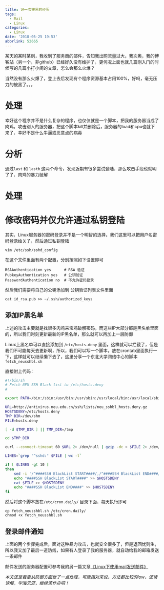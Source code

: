 ```yaml
---
title: 记一次被黑的经历
tags:
  - Mail
  - Linux
categories:
  - Linux
date: '2018-05-25 19:53'
abbrlink: 52665
---
```


某天的某时某刻，我收到了服务商的邮件，告知我出网流量过大，我次奥，我的博客站（另一个，非github）已经好久没有维护了，更何况上面也就几篇刚入门的时候写的几篇小打小闹的文章，怎么会那么火爆？

当然没有那么火爆了，登上去后发现有个程序资源基本占用100%，好吗，毫无压力的被黑了。。。

<!--more-->

# 处理

幸好这个程序并不是什么复杂的程序，也仅仅就是一个脚本，把我的服务器当成了肉鸡，攻击别人的服务器，把这个脚本kill并删除后，服务器的load和cpu也就下来了，幸好不是什么牛逼或恶意点的病毒

# 分析

通过`last` 和 `lastb` 这两个命令，发现近期有很多尝试登陆，那么攻击手段也就明了了，肉鸡的暴力破解

# 处理

# 修改密码并仅允许通过私钥登陆

其实，Linux服务器的密码登录并不是一个明智的选择，我们这里可以把用户名密码登录给关了，然后通过私钥登陆

~~~
vim /etc/ssh/sshd_config
~~~

在这个文件里面有两个配置，分别按照如下设置即可

~~~
RSAAuthentication yes      # RSA 验证
PubkeyAuthentication yes   # 公钥验证
PasswordAuthentication no  # 不允许密码登录
~~~

然后我们需要将自己的公钥添加到 公钥验证列表文件里面

~~~
cat id_rsa.pub >> ~/.ssh/authorized_keys
~~~

## 添加IP黑名单

上述的攻击主要就是找很多肉鸡来宝鸡破解密码，而这些IP大部分都是黑名单里面的，所以我们时刻更新最新的IP黑名单，那么就可以再加上一层防御

Linux上黑名单可以直接添加到 `/etc/hosts.deny` 里面，这样就可以拦截了，但是我们不可能每天去更新啊，所以，我们可以写一个脚本，放在crontab里面执行一下，这样就可以继续懒下去了，这里分享一个东北大学网络中心的脚本`fetch_neusshbl.sh`

直接附上代码：

~~~bash
#!/bin/sh
# Fetch NEU SSH Black list to /etc/hosts.deny
#

export PATH=/bin:/sbin:/usr/bin:/usr/sbin:/usr/local/bin:/usr/local/sbin

URL=http://antivirus.neu.edu.cn/ssh/lists/neu_sshbl_hosts.deny.gz
HOSTSDENY=/etc/hosts.deny
TMP_DIR=/dev/shm
FILE=hosts.deny

[ -d $TMP_DIR ] || TMP_DIR=/tmp

cd $TMP_DIR

curl --connect-timeout 60 $URL 2> /dev/null | gzip -dc > $FILE 2> /dev/null

LINES=`grep "^sshd:" $FILE | wc -l`

if [ $LINES -gt 10 ]
then
    sed -i '/^####SSH BlackList START####/,/^####SSH BlackList END####/d' $HOSTSDENY
    echo "####SSH BlackList START####" >> $HOSTSDENY
    cat $FILE >> $HOSTSDENY
    echo "####SSH BlackList END####" >> $HOSTSDENY
fi
~~~

然后将这个脚本放在`/etc/cron.daily/` 目录下面，每天执行即可

~~~
cp fetch_neusshbl.sh /etc/cron.daily/
chmod +x fetch_neusshbl.sh
~~~

## 登录邮件通知

上面的两个步骤完成后，面对这种暴力攻击，也就安全很多了，但是返回忧则生，所以我又加了最后一道防线，如果有人登录了我的服务器，就自动给我的邮箱发送一条邮件

邮件发送的服务器配置可参考我的另一篇文章[《Linux下使用mail发送邮件》](https://tyloafer.github.io/posts/47206/)

*本文还是着重从防御方面做了一点处理，可能相对来说，方法都比较的low，还请谅解，学海无涯，继续苦作舟吧！*